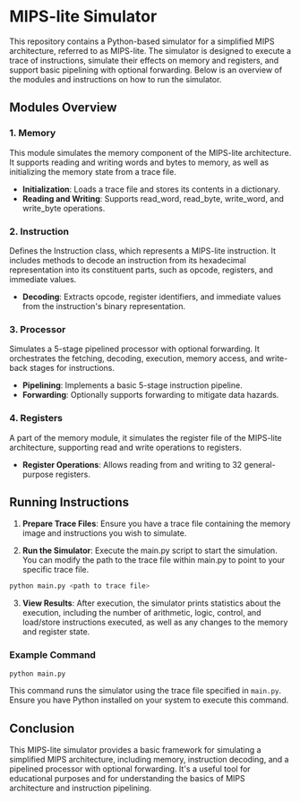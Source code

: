 # MIPS-lite Simulator

This repository contains a Python-based simulator for a simplified MIPS architecture, referred to as MIPS-lite. The simulator is designed to execute a trace of instructions, simulate their effects on memory and registers, and support basic pipelining with optional forwarding. Below is an overview of the modules and instructions on how to run the simulator.

## Modules Overview
### 1. Memory

This module simulates the memory component of the MIPS-lite architecture. It supports reading and writing words and bytes to memory, as well as initializing the memory state from a trace file.

- **Initialization**: Loads a trace file and stores its contents in a dictionary.
- **Reading and Writing**: Supports read_word, read_byte, write_word, and write_byte operations.

### 2. Instruction

Defines the Instruction class, which represents a MIPS-lite instruction. It includes methods to decode an instruction from its hexadecimal representation into its constituent parts, such as opcode, registers, and immediate values.

- **Decoding**: Extracts opcode, register identifiers, and immediate values from the instruction's binary representation.

### 3. Processor

Simulates a 5-stage pipelined processor with optional forwarding. It orchestrates the fetching, decoding, execution, memory access, and write-back stages for instructions.

- **Pipelining**: Implements a basic 5-stage instruction pipeline.
- **Forwarding**: Optionally supports forwarding to mitigate data hazards.

### 4. Registers

A part of the memory module, it simulates the register file of the MIPS-lite architecture, supporting read and write operations to registers.

- **Register Operations**: Allows reading from and writing to 32 general-purpose registers.

## Running Instructions

1. **Prepare Trace Files**: Ensure you have a trace file containing the memory image and instructions you wish to simulate.

2. **Run the Simulator**: Execute the main.py script to start the simulation. You can modify the path to the trace file within main.py to point to your specific trace file.

```bash
python main.py <path to trace file>
```

3. **View Results**: After execution, the simulator prints statistics about the execution, including the number of arithmetic, logic, control, and load/store instructions executed, as well as any changes to the memory and register state.

### Example Command

```bash
python main.py
```

This command runs the simulator using the trace file specified in `main.py`. Ensure you have Python installed on your system to execute this command.

## Conclusion

This MIPS-lite simulator provides a basic framework for simulating a simplified MIPS architecture, including memory, instruction decoding, and a pipelined processor with optional forwarding. It's a useful tool for educational purposes and for understanding the basics of MIPS architecture and instruction pipelining.
